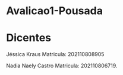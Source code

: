 # Avalicao1-Pousada
<h1>Dicentes</h1>
<p> Jéssica Kraus Matricula: 202110808905</p>
<p>Nadia Naely Castro Matricula: 202110806719.</p>
